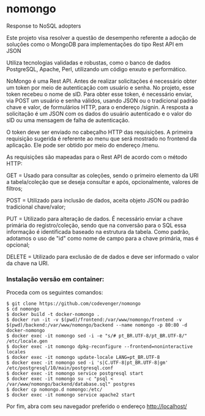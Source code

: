 # nomongo
Response to NoSQL adopters

Este projeto visa resolver a questão de desempenho referente a adoção de soluções como o MongoDB para implementações do tipo Rest API em JSON

Utiliza tecnologias validadas e robustas, como o banco de dados PostgreSQL, Apache, Perl, utilizando um código enxuto e performático.

NoMongo é uma Rest API. Antes de realizar solicitações é necessário obter um token por meio de autenticação com usuário e senha. No projeto, esse token recebeu o nome de sID. Para obter esse token, é necessário enviar, via POST um usuário e senha válidos, usando JSON ou o tradicional padrão chave e valor, de formulários HTTP, para o endereço /signin. A resposta a solicitação é um JSON com os dados do usuário autenticado e o valor do sID ou uma mensagem de falha de autenticação.

O token deve ser enviado no cabeçalho HTTP das requisições. A primeira requisição sugerida é referente ao menu que será mostrado no frontend da aplicação. Ele pode ser obtido por meio do endereço /menu.

As requisições são mapeadas para o Rest API de acordo com o método HTTP:

GET = Usado para consultar as coleções, sendo o primeiro elemento da URI a tabela/coleção que se deseja consultar e após, opcionalmente, valores de filtros;

POST = Utilizado para inclusão de dados, aceita objeto JSON ou padrão tradicional chave/valor;

PUT = Utilizado para alteração de dados. É necessário enviar a chave primária do registro/coleção, sendo que na conversão para o SQL essa informação é identificada baseado na estrutura da tabela. Como padrão, adotamos o uso de "id" como nome de campo para a chave primária, mas é opcional;

DELETE = Utilizado para exclusão de de dados e deve ser informado o valor da chave na URI.


### Instalação versão em container:
Proceda com os seguintes comandos:

    $ git clone https://github.com/codevenger/nomongo
    $ cd nomongo
    $ docker build -t docker-nomongo .
    $ docker run -it -v $(pwd)/frontend:/var/www/nomongo/frontend -v $(pwd)/backend:/var/www/nomongo/backend --name nomongo -p 80:80 -d docker-nomongo
    $ docker exec -it nomongo sed -i -e "s/# pt_BR.UTF-8/pt_BR.UTF-8/" /etc/locale.gen
    $ docker exec -it nomongo dpkg-reconfigure --frontend=noninteractive locales
    $ docker exec -it nomongo update-locale LANG=pt_BR.UTF-8
    $ docker exec -it nomongo sed -i 's|C.UTF-8|pt_BR.UTF-8|gm' /etc/postgresql/10/main/postgresql.conf
    $ docker exec -it nomongo service postgresql start
    $ docker exec -it nomongo su -c "psql < /var/www/nomongo/backend/database.sql" postgres
    $ docker cp nomongo.d nomongo:/etc/
    $ docker exec -it nomongo service apache2 start
 
    
Por fim, abra com seu navegador preferido o endereço [http://localhost/](http://localhost)

